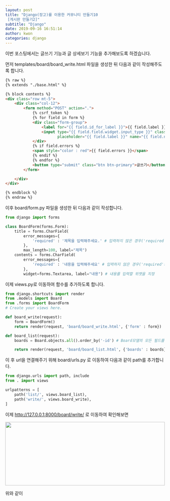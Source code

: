 ```yaml
---
layout: post
title: "Django(장고)를 이용한 커뮤니티 만들기10
 [게시판 만들기2]"
subtitle: "Django"
date: 2019-09-16 16:51:14
author: kwon
categories: django
---
```

이번 포스팅에서는 글쓰기 기능과 글 상세보기 기능을 추가해보도록 하겠습니다.

먼저 templates/board/board_write.html 파일을 생성한 뒤 다음과 같이 작성해주도록 합니다.

```html
{% raw %}
{% extends "./base.html" %}

{% block contents %}
<div class="row mt-5">
    <div class="col-12">
        <form method="POST" action=".">
            {% csrf_token %}
            {% for field in form %}
            <div class="form-group">
                <label for="{{ field.id_for_label }}">{{ field.label }}</label>
                <input type="{{ field.field.widget.input_type }}" class="form-control" id="{{ field.id_for_label }}"
                       placeholder="{{ field.label }}" name="{{ field.name }}" />
            </div>
            {% if field.errors %}
            <span style="color : red">{{ field.errors }}</span>
            {% endif %}
            {% endfor %}
            <button type="submit" class="btn btn-primary">글쓰기</button>
        </form>

    </div>
</div>

{% endblock %}
{% endraw %}
```

이후 board/form.py 파일을 생성한 뒤 다음과 같이 작성합니다.

```python
from django import forms

class BoardForm(forms.Form):
    title = forms.CharField(
        error_messages={
            'required' : '제목을 입력해주세요.' # 입력하지 않은 경우('required'키에 저장) 에러메시지 지정
        },
        max_length=100, label="제목")
    contents = forms.CharField(
        error_messages={
            'required' : '내용을 입력해주세요' # 입력하지 않은 경우('required'키에 저장) 에러메시지 지정
        },
        widget=forms.Textarea, label="내용") # 내용를 입력할 위젯을 지정

```

이제 views.py로 이동하여 함수를 추가하도록 합니다.

```python
from django.shortcuts import render
from .models import Board
from .forms import BoardForm
# Create your views here.

def board_write(request):
    form = BoardForm()
    return render(request, 'board/board_write.html', {'form' : form})

def board_list(request):
    boards = Board.objects.all().order_by('-id') # Board모델의 모든 필드를 가져와 id의 역순으로 가져옴(최신글을 맨위로 올림)

    return render(request, 'board/board_list.html', {'boards' : boards})
```

이 후 url을 연결해주기 위해 board/urls.py 로 이동하여 다음과 같이 path를 추가합니다.

```python
from django.urls import path, include
from . import views

urlpatterns = [
    path('list/', views.board_list),
    path('write/', views.board_write),
]
```

이제 http://127.0.0.1:8000/board/write/ 로 이동하여 확인해보면


<div style="width: 100%; height: 200px;">
    <img src="https://kyu9341.github.io/assets/django34.png" style="width: 100%
    ; height: 200px;">
</div>

위와 같이 
